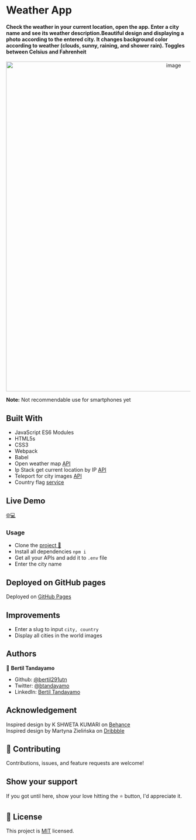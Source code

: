 # Weather App

#### Check the weather in your current location, open the app. Enter a city name and see its weather description.Beautiful design and displaying a photo according to the entered city. It changes background color according to weather (clouds, sunny, raining, and shower rain). Toggles between Celsius and Fahrenheit 

<div align="center"><img src="https://user-images.githubusercontent.com/24902525/90455284-5357f180-e0bb-11ea-9c14-6132f944294c.gif" alt="image" width="900" /></div>

**Note:** Not recommendable use for smartphones yet

## Built With 

- JavaScript ES6 Modules
- HTML5s
- CSS3
- Webpack
- Babel
- Open weather map [API](http://api.openweathermap.org)
- Ip Stack get current location by IP [API](http://api.ipstack.com)
- Teleport for city images [API](https://api.teleport.org/api/urban_areas/slug:san-francisco/images)
- Country flag  [service](https://www.countryflags.io/EC/flat/64.png)


## Live Demo

[:globe_with_meridians::computer:](https://rawcdn.githack.com/NewIncome/mv_todo-list/360b90c602894736e0f744429a057caff0ed5042/index.html)


### Usage
- Clone the [project 📝](https://github.com/bertil291utn/weather-app.git)
- Install all dependencies `npm i`
- Get all your APIs and add it to `.env` file
- Enter the city name

## Deployed on GitHub pages

Deployed on [GitHub Pages](https://pages.github.com/)  

## Improvements

- Enter a slug to input `city, country`
- Display all cities in the world images

## Authors

👤 **Bertil Tandayamo**

- Github: [@bertil291utn](https://github.com/bertil291utn)
- Twitter: [@btandayamo](https://twitter.com/batandayamo)
- LinkedIn: [Bertil Tandayamo](http://bit.ly/bertil_linkedin)


## Acknowledgement

Inspired design by K SHWETA KUMARI on [Behance](https://www.behance.net/gallery/101649625/Weather-App?tracking_source=search_projects_recommended%7Cweather%20web)  
Inspired design by Martyna Zielińska on [Dribbble](https://dribbble.com/shots/6854496-Travel-app)  

## 🤝 Contributing

Contributions, issues, and feature requests are welcome!

## Show your support

If you got until here, show your love hitting the ⭐️ button, I'd appreciate it.

## 📝 License

This project is [MIT](LICENSE) licensed.
